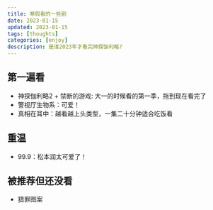 ```yaml
---
title: 寒假看的一些剧
date: 2023-01-15
updated: 2023-01-15
tags: [thoughts] 
categories: [enjoy]
description: 是谁2023年才看完神探伽利略?
---
```


## 第一遍看

- 神探伽利略2 + 禁断的游戏: 大一的时候看的第一季，拖到现在看完了
- 警视厅生物系：可爱！
- 真相在耳中：越看越上头类型，一集二十分钟适合吃饭看


## 重温

- 99.9：松本润太可爱了！

## 被推荐但还没看

- 猎罪图案




